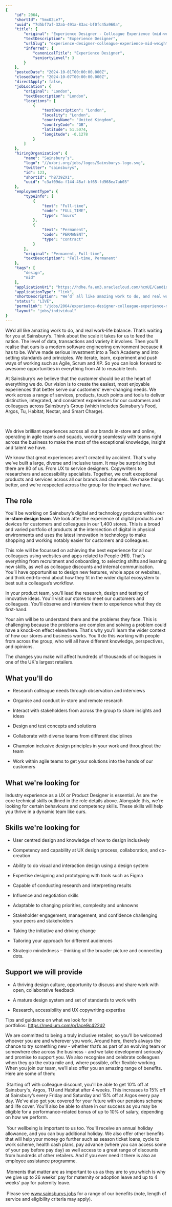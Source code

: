 ```yaml
---
{
	"id": 2064,
	"shortId": "5mxO2Le7",
	"uuid": "7d5bf7af-32ab-491a-83ac-bf0fc45a960a",
	"title": {
		"original": "Experience Designer - Colleague Experience (mid-weight)",
		"textDescription": "Experience Designer",
		"urlSlug": "experience-designer-colleague-experience-mid-weight",
		"inferred": {
			"canonicalTitle": "Experience Designer",
			"seniortyLevel": 3
		}
	},
	"postedDate": "2024-10-01T00:00:00.000Z",
	"closedDate": "2024-10-07T00:00:00.000Z",
	"directApply": false,
	"jobLocation": {
		"original": "London",
		"textDescription": "London",
		"locations": [
			{
				"textDescription": "London",
				"locality": "London",
				"countryName": "United Kingdom",
				"countryCode": "GB",
				"latitude": 51.5074,
				"longitude": -0.1278
			}
		]
	},
	"hiringOrganization": {
		"name": "Sainsbury’s",
		"logo": "//uxbri.org/jobs/logos/Sainsburys-logo.svg",
		"twitter": "sainsburys",
		"id": 123,
		"shortId": "hB739ZX1",
		"uuid": "c3af09da-f144-46af-bf65-fd968ea7ab03"
	},
	"employmentType": {
		"typeInfo": [
			{
				"text": "Full-time",
				"code": "FULL_TIME",
				"type": "hours"
			},
			{
				"text": "Permanent",
				"code": "PERMANENT",
				"type": "contract"
			}
		],
		"original": "Permanent, Full-time",
		"textDescription": "Full-time, Permanent"
	},
	"tags": [
		"design",
		"mid"
	],
	"applicationUri": "https://hdhe.fa.em3.oraclecloud.com/hcmUI/CandidateExperience/en/sites/CX/requisitions/preview/262126/apply/email?mode=location&utm_medium=third%20party&utm_source=indeed_free",
	"applicationType": "link",
	"shortDescription": "We’d’ all like amazing work to do, and real work-life- balance. That’s’ waiting for you at Sainsbury’s’. Think about the scale it takes for us to feed the nation. The level of data, transactions and",
	"status": "LIVE",
	"permalink": "/jobs/2064/experience-designer-colleague-experience-mid-weight",
	"layout": "jobs/individual"
}
---
```

<p>We’d all like amazing work to do, and real work-life balance. That’s waiting for you at Sainsbury’s. Think about the scale it takes for us to feed the nation. The level of data, transactions and variety it involves. Then you’ll realise that ours is a modern software engineering environment because it has to be. We’ve made serious investment into a Tech Academy and into setting standards and principles. We iterate, learn, experiment and push ways of working such as Agile, Scrum and XP. So you can look forward to awesome opportunities in everything from AI to reusable tech.&nbsp;</p><p>At Sainsbury’s we believe that the customer should be at the heart of everything we do.&nbsp;Our vision is to create the easiest, most enjoyable experiences that better serve our customers’ ever-changing needs. We work across a range of services, products, touch points and tools to deliver distinctive, integrated, and consistent experiences for our customers and colleagues across Sainsbury’s Group (which includes Sainsbury’s Food, Argos, Tu, Habitat, Nectar, and Smart Charge).</p><p>&nbsp;</p><p>We drive brilliant experiences across all our brands in-store and online, operating in agile teams and squads, working seamlessly with teams right across the business to make the most of the exceptional knowledge, insight and talent we have.&nbsp;</p><p>We know that great experiences aren't created by accident. That's why we've built a large, diverse and inclusive team. It may be surprising but there are 80 of us. From UX to service designers. Copywriters to researchers and accessibility specialists. Together, we craft exceptional products and services across all our brands and channels. We make things better, and we're respected across the group for the impact we have.</p><h2>The role</h2><p>You'll be working on Sainsbury’s digital and technology products within our <strong>in-store design team</strong>. We look after the experience of digital products and devices for customers and colleagues in our 1,400 stores. This is a broad and varied portfolio of products at the intersection of digital in physical environments and uses the latest innovation in technology to make shopping and working notably easier for customers and colleagues.</p><p>This role will be focussed on&nbsp;achieving the best experience for all our colleagues using websites and apps related to People (HR). That’s everything from recruitment and onboarding, to selecting shifts and learning new skills, as well as colleague discounts and internal communication. You’ll have opportunities to design new features, whole apps or websites, and think end-to-end about how they fit in the wider digital ecosystem to best suit a colleague’s workflow.</p><p>In your product team, you'll lead the research, design and testing of innovative ideas. You'll visit our stores to meet our customers and colleagues. You'll observe and interview them to experience what they do first-hand.&nbsp;</p><p>Your aim will be to understand them and the problems they face. This is challenging because the problems are complex and solving a problem could have a knock-on effect elsewhere. That's why you'll learn the wider context of how our stores and business works. You'll do this working with people from across the group, who will all have different knowledge, perspectives, and opinions.&nbsp;</p><p>The changes you make will affect hundreds of thousands of colleagues in one of the UK's largest retailers.&nbsp;</p><h2>What you'll do</h2><ul><li><p>Research colleague needs through observation and interviews&nbsp;</p></li><li><p>Organise and conduct in-store and remote research&nbsp;</p></li><li><p>Interact with stakeholders from across the group to share insights and ideas&nbsp;</p></li><li><p>Design and test concepts and solutions&nbsp;</p></li><li><p>Collaborate with diverse teams from different disciplines&nbsp;</p></li><li><p>Champion inclusive design principles in your work and throughout the team&nbsp;</p></li><li><p>Work within agile teams to get your solutions into the hands of our customers&nbsp;&nbsp;</p></li></ul><h2>What we're looking for</h2><p>Industry experience as a UX or Product Designer is essential. As are the core technical skills outlined in the role details above. Alongside this, we're looking for certain behaviours and competency skills. These skills will help you thrive in a dynamic team like ours.&nbsp;&nbsp;</p><h2>Skills we're looking for</h2><ul><li><p>User centred design and knowledge of how to design inclusively&nbsp;</p></li><li><p>Competency and capability at UX design process, collaboration, and co-creation</p></li><li><p>Ability to do visual and interaction design using a design system&nbsp;</p></li><li><p>Expertise designing and prototyping with tools such as Figma&nbsp;</p></li><li><p>Capable of conducting research and interpreting results&nbsp;</p></li><li><p>Influence and negotiation skills&nbsp;</p></li><li><p>Adaptable to changing priorities, complexity and unknowns&nbsp;</p></li><li><p>Stakeholder engagement, management, and confidence challenging your peers and stakeholders&nbsp;</p></li><li><p>Taking the initiative and driving change&nbsp;</p></li><li><p>Tailoring your approach for different audiences&nbsp;</p></li><li><p>Strategic mindedness – thinking of the broader picture and connecting dots.</p></li></ul><h2>Support we will provide</h2><ul><li><p>A thriving design culture, opportunity to discuss and share work with open, collaborative feedback</p></li><li><p>A mature design system and set of standards to work with&nbsp;</p></li><li><p>Research, accessibility and UX copywriting expertise</p></li></ul><p>Tips and guidance on what we look for in portfolios:&nbsp;<a target="_blank" rel="noopener noreferrer nofollow" href="https://medium.com/p/1ace9c422d2">https://medium.com/p/1ace9c422d2</a>&nbsp;&nbsp;</p><p>We are committed to being a truly inclusive retailer, so you’ll be welcomed whoever you are and wherever you work. Around here, there’s always the chance to try something new&nbsp;-&nbsp;whether that’s as part of an evolving team or somewhere else across the business - and we take development seriously and promise to support you. We also recognise and celebrate colleagues when they go the extra mile and, where possible, offer flexible working. When you join our team, we’ll also offer you an amazing range of benefits. Here are some of them:<br>&nbsp;<br>&nbsp;Starting off with colleague discount, you'll be able to get 10% off at Sainsbury's, Argos, TU and Habitat after 4 weeks. This increases to 15% off at Sainsbury’s every Friday and Saturday and 15% off at Argos every pay day. We've also got you covered for your future with our pensions scheme and life cover. You'll also be able to share in our success as you may be eligible for a performance-related bonus of up to 10% of salary, depending on how we perform. &nbsp;<br>&nbsp;<br>&nbsp;Your wellbeing is important to us too. You'll receive an annual holiday allowance, and you can buy additional holiday. We also offer other benefits that will help your money go further such as season ticket loans, cycle to work scheme, health cash plans, pay advance (where you can access some of your pay before pay day) as well access to a great range of discounts from hundreds of other retailers. And if you ever need it there is also an employee assistance programme.<br>&nbsp;<br>&nbsp;Moments that matter are as important to us as they are to you which is why we give up to 26 weeks’ pay for maternity or adoption leave and up to 4 weeks’ pay for paternity leave.&nbsp;<br>&nbsp;<br>&nbsp;Please see <a target="_blank" rel="noopener noreferrer nofollow" href="http://www.sainsburys.jobs">www.sainsburys.jobs</a> for a range of our benefits (note, length of service and eligibility criteria may apply).</p>
